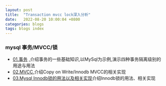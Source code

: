 ```yaml
---
layout: post
title:  "Transaction mvcc lock深入分析"
date:   2022-08-20 10:00:04 +0800
categories: blogs
tags: blogs index
---
```

### mysql 事务/MVCC/锁

- [01.事务](/blog/2022/08/002-transaction/) ,介绍事务的一些基础知识,以MySql为示例,演示四种事务隔离级别的用途与用法
- [02.MVCC](/blog/2022/08/003-mvcc/),介绍Copy on Write/Innodb MVCC的相关实现
- [03.Mysql Innodb锁的用法以及相关实现](/blog/2022/08/004-lock/)介绍Innodb锁的用法、相关实现